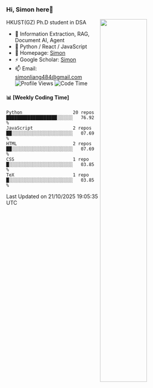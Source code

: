 ### Hi, Simon here👋

<!--
**SetonLiang/SetonLiang** is a ✨ _special_ ✨ repository because its `README.md` (this file) appears on your GitHub profile.

Here are some ideas to get you started:

- 🔭 I’m currently working on ...
- 🌱 I’m currently learning ...
- 👯 I’m looking to collaborate on ...
- 🤔 I’m looking for help with ...
- 💬 Ask me about ...
- 📫 How to reach me: ...
- 😄 Pronouns: ...
- ⚡ Fun fact: ...
-->

<!--
![SetonLiang's GitHub stats](https://github-readme-stats.vercel.app/api?username=SetonLiang)
-->


[<img src="https://github-readme-stats.vercel.app/api?username=SetonLiang&show_icons=true&theme=transparent&locale=en" width="50%" align="right" />](https://metrics.lecoq.io/SetonLiang#gh-light-mode-only)

HKUST(GZ) Ph.D student in DSA  
- 🔭 Information Extraction, RAG, Document AI, Agent
- 🔨 Python / React / JavaScript  
- 🌱 Homepage: [Simon](https://setonliang.github.io)  
- ⚡ Google Scholar: [Simon](https://scholar.google.com/citations?user=cjXF-ZIAAAAJ&hl=zh-CN)  
- 📫 Email: simonliang484@gmail.com  
![Profile Views](http://img.shields.io/badge/Profile%20Views-58-blue)
![Code Time](http://img.shields.io/badge/Code%20Time-2%20hrs%2051%20mins-blue)

#### :bar_chart: [Weekly Coding Time]
<!--START_SECTION:waka-->


```text
Python                   20 repos            ███████████████████░░░░░░   76.92 % 
JavaScript               2 repos             ██░░░░░░░░░░░░░░░░░░░░░░░   07.69 % 
HTML                     2 repos             ██░░░░░░░░░░░░░░░░░░░░░░░   07.69 % 
CSS                      1 repo              █░░░░░░░░░░░░░░░░░░░░░░░░   03.85 % 
TeX                      1 repo              █░░░░░░░░░░░░░░░░░░░░░░░░   03.85 % 
```

 Last Updated on 21/10/2025 19:05:35 UTC
<!--END_SECTION:waka-->
